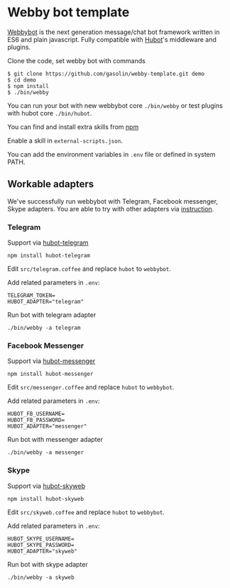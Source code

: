# Webby bot template

[Webbybot](https://github.com/gasolin/webbybot/) is the next generation message/chat bot framework written in ES6 and plain javascript. Fully compatible with [Hubot](https://github.com/github/hubot)'s middleware and plugins.

Clone the code, set webby bot with commands

```shell
$ git clone https://github.com/gasolin/webby-template.git demo
$ cd demo
$ npm install
$ ./bin/webby
```

You can run your bot with new webbybot core `./bin/webby` or test plugins with hubot core `./bin/hubot`.

You can find and install extra skills from [npm](https://www.npmjs.com/search?q=hubot)

Enable a skill in `external-scripts.json`.

You can add the environment variables in `.env` file or defined in system PATH.

## Workable adapters

We've successfully run webbybot with Telegram, Facebook messenger, Skype adapters. You are able to try with other adapters via [instruction](https://github.com/gasolin/webbybot#how-to-replace-hubot-to-webbybot).

### Telegram
Support via [hubot-telegram](https://github.com/lukefx/hubot-telegram)

```
npm install hubot-telegram
```

Edit `src/telegram.coffee` and replace `hubot` to `webbybot`.

Add related parameters in `.env`:
```
TELEGRAM_TOKEN=
HUBOT_ADAPTER="telegram"
```

Run bot with telegram adapter
```
./bin/webby -a telegram
```

### Facebook Messenger
Support via [hubot-messenger](https://github.com/kimberli/hubot-messenger)

```
npm install hubot-messenger
```

Edit `src/messenger.coffee` and replace `hubot` to `webbybot`.

Add related parameters in `.env`:
```
HUBOT_FB_USERNAME=
HUBOT_FB_PASSWORD=
HUBOT_ADAPTER="messenger"
```

Run bot with messenger adapter
```
./bin/webby -a messenger
```

### Skype
Support via [hubot-skyweb](https://github.com/EllisV/hubot-skyweb)

```
npm install hubot-skyweb
```

Edit `src/skyweb.coffee` and replace `hubot` to `webbybot`.

Add related parameters in `.env`:
```
HUBOT_SKYPE_USERNAME=
HUBOT_SKYPE_PASSWORD=
HUBOT_ADAPTER="skyweb"
```

Run bot with skype adapter
```
./bin/webby -a skyweb
```
